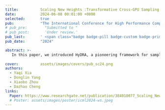 ```yaml
---
title:          Scaling New Heights :Transformative Cross-GPU Sampling for Training Billion-Edge Graphs
date:           2024-06-08 00:01:00 +0800
selected:       true
pub:            "The International Conference for High Performance Computing, Networking, Storage, and Analysis (SC)"
# pub_pre:        "Submitted to "
# pub_post:       'Under review.'
pub_last:       ' <span class="badge badge-pill badge-custom badge-primary">Conference</span><span class="badge badge-pill badge-custom badge-danger">CCF-A</span>'
pub_date:       "2024"

abstract: >-
   In this paper, we introduced HyDRA, a pioneering framework for sampling-based GNN training on large-scale graphs.
  
cover:          assets/images/covers/pub_sc24.png
authors:
  - Yaqi Xia
  - Donglin Yang
  - Xiaobo Zhou
  - Dazhao Cheng
links:
  Paper: https://www.researchgate.net/publication/384810077_Scaling_New_Heights_Transformative_Cross-GPU_Sampling_for_Training_Billion-Edge_Graphs#fullTextFileContent
  # Poster: assets/images/poster/icml2024-ws.jpeg
---
```

